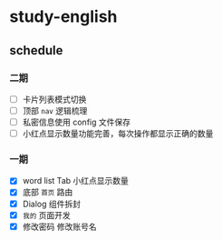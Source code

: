 # study-english

## schedule

### 二期

- [ ] 卡片列表模式切换
- [ ] 顶部 `nav` 逻辑梳理
- [ ] 私密信息使用 config 文件保存
- [ ] 小红点显示数量功能完善，每次操作都显示正确的数量

### 一期

- [x] word list Tab 小红点显示数量
- [x] 底部 `首页` 路由
- [x] Dialog 组件拆封
- [x] `我的` 页面开发
- [x] 修改密码 修改账号名
